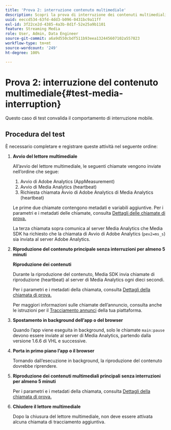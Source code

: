 ```yaml
---
title: 'Prova 2: interruzione contenuto multimediale'
description: Scopri la prova di interruzione dei contenuti multimediali utilizzata nella convalida.
uuid: eeccd534-63fd-4dd3-b096-0431bc9a11ff
exl-id: 3f22ce2d-4385-4a3b-8d1f-52e25a9b1101
feature: Streaming Media
role: User, Admin, Data Engineer
source-git-commit: a6a9d550cbdf511b93eea132445607102a557823
workflow-type: tm+mt
source-wordcount: '249'
ht-degree: 100%

---
```


# Prova 2: interruzione del contenuto multimediale{#test-media-interruption}

Questo caso di test convalida il comportamento di interruzione mobile.

## Procedura del test

È necessario completare e registrare queste attività nel seguente ordine:

1. **Avvio del lettore multimediale**

   All’avvio del lettore multimediale, le seguenti chiamate vengono inviate nell’ordine che segue:

   1. Avvio di Adobe Analytics (AppMeasurement)
   1. Avvio di Media Analytics (heartbeat)
   1. Richiesta chiamata Avvio di Adobe Analytics di Media Analytics (heartbeat)

   Le prime due chiamate contengono metadati e variabili aggiuntive. Per i parametri e i metadati delle chiamate, consulta [Dettagli delle chiamate di prova.](/help/legacy/validation/test-call-details.md#start-the-media-player)

   La terza chiamata sopra comunica al server Media Analytics che Media SDK ha richiesto che la chiamata di Avvio di Adobe Analytics (`pev2=ms_s`) sia inviata al server Adobe Analytics.

1. **Riproduzione del contenuto principale senza interruzioni per almeno 5 minuti**

   **Riproduzione dei contenuti**

   Durante la riproduzione del contenuto, Media SDK invia chiamate di riproduzione (heartbeat) al server di Media Analytics ogni dieci secondi.

   Per i parametri e i metadati della chiamata, consulta [Dettagli della chiamata di prova.](/help/legacy/validation/test-call-details.md#play-main-content)

   Per maggiori informazioni sulle chiamate dell’annuncio, consulta anche le istruzioni per il [Tracciamento annunci](/help/use-cases/track-ads/track-ads-overview.md) della tua piattaforma.

1. **Spostamento in background dell’app o del browser**

   Quando l’app viene eseguita in background, solo le chiamate `main:pause` devono essere inviate al server di Media Analytics, partendo dalla versione 1.6.6 di VHL e successive.

1. **Porta in primo piano l’app o il browser**

   Tornando dall’esecuzione in background, la riproduzione del contenuto dovrebbe riprendere.

1. **Riproduzione dei contenuti multimediali principali senza interruzioni per almeno 5 minuti**

   Per i parametri e i metadati della chiamata, consulta [Dettagli della chiamata di prova.](/help/legacy/validation/test-call-details.md#play-main-content)

1. **Chiudere il lettore multimediale**

   Dopo la chiusura del lettore multimediale, non deve essere attivata alcuna chiamata di tracciamento aggiuntiva.
